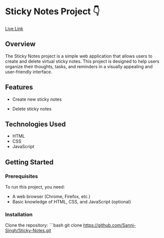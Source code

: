 # Sticky Notes Project 👇
[Live Link](https://sanni-singh.github.io/Sticky-Notes/)

## Overview

The Sticky Notes project is a simple web application that allows users to create and delete virtual sticky notes. This project is designed to help users organize their thoughts, tasks, and reminders in a visually appealing and user-friendly interface.

## Features

- Create new sticky notes
<!-- - Edit existing sticky notes -->
- Delete sticky notes
<!-- - Drag and drop functionality to reposition notes
- Save notes to local storage for persistence -->

## Technologies Used

- HTML
- CSS
- JavaScript

## Getting Started

### Prerequisites

To run this project, you need:

- A web browser (Chrome, Firefox, etc.)
- Basic knowledge of HTML, CSS, and JavaScript (optional)

### Installation

Clone the repository:
    ```bash
   git clone https://github.com/Sanni-Singh/Sticky-Notes.git